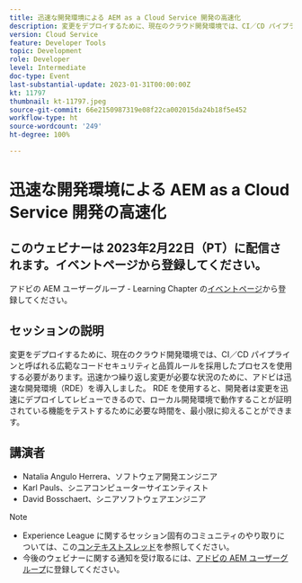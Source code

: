 ```yaml
---
title: 迅速な開発環境による AEM as a Cloud Service 開発の高速化
description: 変更をデプロイするために、現在のクラウド開発環境では、CI／CD パイプラインと呼ばれる広範なコードセキュリティと品質ルールを採用したプロセスを使用する必要があります。迅速かつ繰り返し変更が必要な状況のために、アドビは迅速な開発環境（RDE）を導入しました。RDE を使用すると、開発者は変更を迅速にデプロイしてレビューできるので、ローカル開発環境で動作することが証明されている機能をテストするために必要な時間を、最小限に抑えることができます。
version: Cloud Service
feature: Developer Tools
topic: Development
role: Developer
level: Intermediate
doc-type: Event
last-substantial-update: 2023-01-31T00:00:00Z
kt: 11797
thumbnail: kt-11797.jpeg
source-git-commit: 66e2150987319e08f22ca002015da24b18f5e452
workflow-type: ht
source-wordcount: '249'
ht-degree: 100%

---
```



# 迅速な開発環境による AEM as a Cloud Service 開発の高速化

## このウェビナーは 2023年2月22日（PT）に配信されます。イベントページから登録してください。

アドビの AEM ユーザーグループ - Learning Chapter の[イベントページ](http://bit.ly/3DsMcYw)から登録してください。

## セッションの説明

変更をデプロイするために、現在のクラウド開発環境では、CI／CD パイプラインと呼ばれる広範なコードセキュリティと品質ルールを採用したプロセスを使用する必要があります。迅速かつ繰り返し変更が必要な状況のために、アドビは迅速な開発環境（RDE）を導入しました。
RDE を使用すると、開発者は変更を迅速にデプロイしてレビューできるので、ローカル開発環境で動作することが証明されている機能をテストするために必要な時間を、最小限に抑えることができます。

## 講演者

* Natalia Angulo Herrera、ソフトウェア開発エンジニア
* Karl Pauls、シニアコンピューターサイエンティスト
* David Bosschaert、シニアソフトウェアエンジニア

>[!NOTE]
>
>* Experience League に関するセッション固有のコミュニティのやり取りについては、この[コンテキストスレッド](http://bit.ly/3x1Cl8x)を参照してください。
>* 今後のウェビナーに関する通知を受け取るには、[アドビの AEM ユーザーグループ](https://aem-augs.adobe.com/)に登録してください。